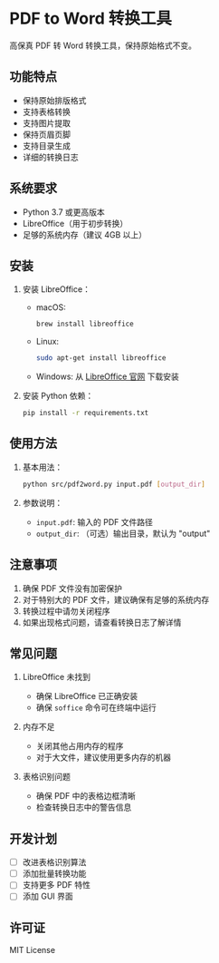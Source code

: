 # PDF to Word 转换工具

高保真 PDF 转 Word 转换工具，保持原始格式不变。

## 功能特点

- 保持原始排版格式
- 支持表格转换
- 支持图片提取
- 保持页眉页脚
- 支持目录生成
- 详细的转换日志

## 系统要求

- Python 3.7 或更高版本
- LibreOffice（用于初步转换）
- 足够的系统内存（建议 4GB 以上）

## 安装

1. 安装 LibreOffice：

   - macOS:
     ```bash
     brew install libreoffice
     ```
   
   - Linux:
     ```bash
     sudo apt-get install libreoffice
     ```
   
   - Windows:
     从 [LibreOffice 官网](https://www.libreoffice.org/download/download/) 下载安装

2. 安装 Python 依赖：

   ```bash
   pip install -r requirements.txt
   ```

## 使用方法

1. 基本用法：

   ```bash
   python src/pdf2word.py input.pdf [output_dir]
   ```

2. 参数说明：
   - `input.pdf`: 输入的 PDF 文件路径
   - `output_dir`: （可选）输出目录，默认为 "output"

## 注意事项

1. 确保 PDF 文件没有加密保护
2. 对于特别大的 PDF 文件，建议确保有足够的系统内存
3. 转换过程中请勿关闭程序
4. 如果出现格式问题，请查看转换日志了解详情

## 常见问题

1. LibreOffice 未找到
   - 确保 LibreOffice 已正确安装
   - 确保 `soffice` 命令可在终端中运行

2. 内存不足
   - 关闭其他占用内存的程序
   - 对于大文件，建议使用更多内存的机器

3. 表格识别问题
   - 确保 PDF 中的表格边框清晰
   - 检查转换日志中的警告信息

## 开发计划

- [ ] 改进表格识别算法
- [ ] 添加批量转换功能
- [ ] 支持更多 PDF 特性
- [ ] 添加 GUI 界面

## 许可证

MIT License 